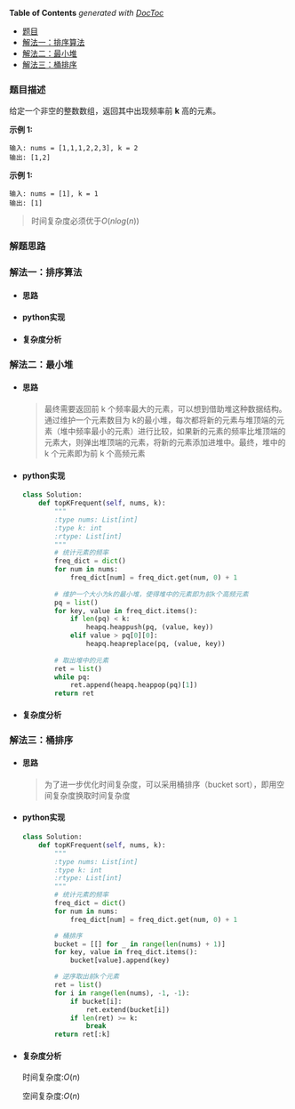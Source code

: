 <!-- START doctoc generated TOC please keep comment here to allow auto update -->
<!-- DON'T EDIT THIS SECTION, INSTEAD RE-RUN doctoc TO UPDATE -->
**Table of Contents**  *generated with [DocToc](https://github.com/thlorenz/doctoc)*

- [题目](#%E9%A2%98%E7%9B%AE)
- [解法一：排序算法](#%E8%A7%A3%E6%B3%95%E4%B8%80%E6%8E%92%E5%BA%8F%E7%AE%97%E6%B3%95)
- [解法二：最小堆](#%E8%A7%A3%E6%B3%95%E4%BA%8C%E6%9C%80%E5%B0%8F%E5%A0%86)
- [解法三：桶排序](#%E8%A7%A3%E6%B3%95%E4%B8%89%E6%A1%B6%E6%8E%92%E5%BA%8F)

<!-- END doctoc generated TOC please keep comment here to allow auto update -->

### 题目描述

给定一个非空的整数数组，返回其中出现频率前 **k** 高的元素。

**示例 1:**

```
输入: nums = [1,1,1,2,2,3], k = 2
输出: [1,2]
```

**示例 1:**

```
输入: nums = [1], k = 1
输出: [1]
```

> 时间复杂度必须优于$O(nlog(n))$

### 解题思路

### 解法一：排序算法

- #### 思路

- #### python实现

- #### 复杂度分析

### 解法二：最小堆

- #### 思路

  > 最终需要返回前 k 个频率最大的元素，可以想到借助堆这种数据结构。通过维护一个元素数目为 k的最小堆，每次都将新的元素与堆顶端的元素（堆中频率最小的元素）进行比较，如果新的元素的频率比堆顶端的元素大，则弹出堆顶端的元素，将新的元素添加进堆中。最终，堆中的 k 个元素即为前 k 个高频元素

- #### python实现

  ```python
  class Solution:
      def topKFrequent(self, nums, k):
          """
          :type nums: List[int]
          :type k: int
          :rtype: List[int]
          """
          # 统计元素的频率
          freq_dict = dict()
          for num in nums:
              freq_dict[num] = freq_dict.get(num, 0) + 1
              
          # 维护一个大小为k的最小堆，使得堆中的元素即为前k个高频元素
          pq = list()
          for key, value in freq_dict.items():
              if len(pq) < k:
                  heapq.heappush(pq, (value, key))
              elif value > pq[0][0]:
                  heapq.heapreplace(pq, (value, key))
                  
          # 取出堆中的元素
          ret = list()
          while pq:
              ret.append(heapq.heappop(pq)[1])
          return ret
  ```

  

- #### 复杂度分析

### 解法三：桶排序

- #### 思路

  > 为了进一步优化时间复杂度，可以采用桶排序（bucket sort），即用空间复杂度换取时间复杂度

- #### python实现

  ```python
  class Solution:
      def topKFrequent(self, nums, k):
          """
          :type nums: List[int]
          :type k: int
          :rtype: List[int]
          """
          # 统计元素的频率
          freq_dict = dict()
          for num in nums:
              freq_dict[num] = freq_dict.get(num, 0) + 1
  
          # 桶排序
          bucket = [[] for _ in range(len(nums) + 1)]
          for key, value in freq_dict.items():
              bucket[value].append(key)
  
          # 逆序取出前k个元素
          ret = list()
          for i in range(len(nums), -1, -1):
              if bucket[i]:
                  ret.extend(bucket[i])
              if len(ret) >= k:
                  break
          return ret[:k]
  ```

  

- #### 复杂度分析

  时间复杂度:$O(n)$

  空间复杂度:$O(n)$

